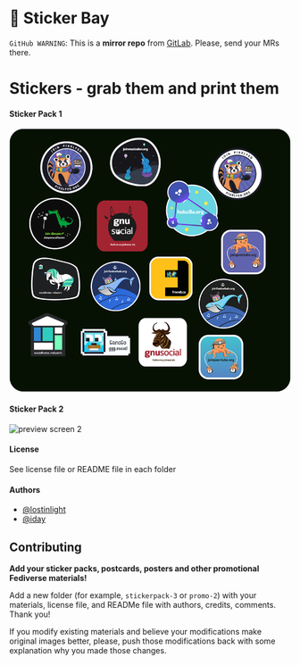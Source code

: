 
# :pizza: Sticker Bay

`GitHub WARNING`: This is a __mirror repo__ from [GitLab](https://gitlab.com/distributopia/sticker-bay). Please, send your MRs there.

# Stickers - grab them and print them

#### Sticker Pack 1
![preview screen 1](stickerpack-1.png?raw=true)

#### Sticker Pack 2
![preview screen 2](stickerpack-2-iday.jpg?raw=true)

#### License
See license file or README file in each folder

#### Authors
* [@lostinlight](https://libenter.win)
* [@iday](https://mastodonten.de/@iday)

## Contributing

**Add your sticker packs, postcards, posters and other promotional Fediverse materials!**

Add a new folder (for example, `stickerpack-3` or `promo-2`) with your materials, license file, and READMe file with authors, credits, comments. Thank you!

If you modify existing materials and believe your modifications make original images better, please, push those modifications back with some explanation why you made those changes.
